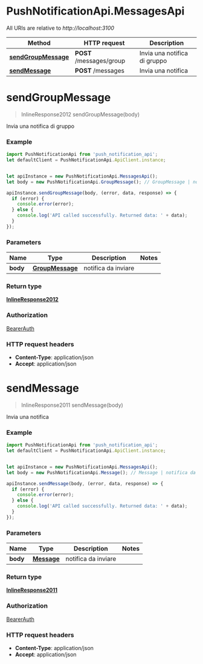 # PushNotificationApi.MessagesApi

All URIs are relative to *http://localhost:3100*

Method | HTTP request | Description
------------- | ------------- | -------------
[**sendGroupMessage**](MessagesApi.md#sendGroupMessage) | **POST** /messages/group | Invia una notifica di gruppo
[**sendMessage**](MessagesApi.md#sendMessage) | **POST** /messages | Invia una notifica

<a name="sendGroupMessage"></a>
# **sendGroupMessage**
> InlineResponse2012 sendGroupMessage(body)

Invia una notifica di gruppo

### Example
```javascript
import PushNotificationApi from 'push_notification_api';
let defaultClient = PushNotificationApi.ApiClient.instance;


let apiInstance = new PushNotificationApi.MessagesApi();
let body = new PushNotificationApi.GroupMessage(); // GroupMessage | notifica da inviare

apiInstance.sendGroupMessage(body, (error, data, response) => {
  if (error) {
    console.error(error);
  } else {
    console.log('API called successfully. Returned data: ' + data);
  }
});
```

### Parameters

Name | Type | Description  | Notes
------------- | ------------- | ------------- | -------------
 **body** | [**GroupMessage**](GroupMessage.md)| notifica da inviare | 

### Return type

[**InlineResponse2012**](InlineResponse2012.md)

### Authorization

[BearerAuth](../README.md#BearerAuth)

### HTTP request headers

 - **Content-Type**: application/json
 - **Accept**: application/json

<a name="sendMessage"></a>
# **sendMessage**
> InlineResponse2011 sendMessage(body)

Invia una notifica

### Example
```javascript
import PushNotificationApi from 'push_notification_api';
let defaultClient = PushNotificationApi.ApiClient.instance;


let apiInstance = new PushNotificationApi.MessagesApi();
let body = new PushNotificationApi.Message(); // Message | notifica da inviare

apiInstance.sendMessage(body, (error, data, response) => {
  if (error) {
    console.error(error);
  } else {
    console.log('API called successfully. Returned data: ' + data);
  }
});
```

### Parameters

Name | Type | Description  | Notes
------------- | ------------- | ------------- | -------------
 **body** | [**Message**](Message.md)| notifica da inviare | 

### Return type

[**InlineResponse2011**](InlineResponse2011.md)

### Authorization

[BearerAuth](../README.md#BearerAuth)

### HTTP request headers

 - **Content-Type**: application/json
 - **Accept**: application/json


